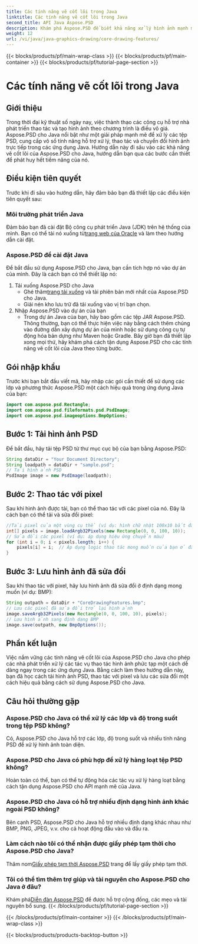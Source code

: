 ```yaml
---
title: Các tính năng vẽ cốt lõi trong Java
linktitle: Các tính năng vẽ cốt lõi trong Java
second_title: API Java Aspose.PSD
description: Khám phá Aspose.PSD để biết khả năng xử lý hình ảnh mạnh mẽ của Java. Tìm hiểu cách tải, thao tác và lưu hình ảnh PSD theo chương trình.
weight: 12
url: /vi/java/java-graphics-drawing/core-drawing-features/
---
```


{{< blocks/products/pf/main-wrap-class >}}
{{< blocks/products/pf/main-container >}}
{{< blocks/products/pf/tutorial-page-section >}}

# Các tính năng vẽ cốt lõi trong Java

## Giới thiệu
Trong thời đại kỹ thuật số ngày nay, việc thành thạo các công cụ hỗ trợ nhà phát triển thao tác và tạo hình ảnh theo chương trình là điều vô giá. Aspose.PSD cho Java nổi bật như một giải pháp mạnh mẽ để xử lý các tệp PSD, cung cấp vô số tính năng hỗ trợ xử lý, thao tác và chuyển đổi hình ảnh trực tiếp trong các ứng dụng Java. Hướng dẫn này đi sâu vào các khả năng vẽ cốt lõi của Aspose.PSD cho Java, hướng dẫn bạn qua các bước cần thiết để phát huy hết tiềm năng của nó.
## Điều kiện tiên quyết
Trước khi đi sâu vào hướng dẫn, hãy đảm bảo bạn đã thiết lập các điều kiện tiên quyết sau:
### Môi trường phát triển Java
 Đảm bảo bạn đã cài đặt Bộ công cụ phát triển Java (JDK) trên hệ thống của mình. Bạn có thể tải nó xuống từ[trang web của Oracle](https://www.oracle.com/java/technologies/javase-jdk11-downloads.html) và làm theo hướng dẫn cài đặt.
### Aspose.PSD để cài đặt Java
Để bắt đầu sử dụng Aspose.PSD cho Java, bạn cần tích hợp nó vào dự án của mình. Đây là cách bạn có thể thiết lập nó:
1. Tải xuống Aspose.PSD cho Java
   -  Ghé thăm[trang tải xuống](https://releases.aspose.com/psd/java/) và tải phiên bản mới nhất của Aspose.PSD cho Java.
   - Giải nén kho lưu trữ đã tải xuống vào vị trí bạn chọn.
2. Nhập Aspose.PSD vào dự án của bạn
   - Trong dự án Java của bạn, hãy bao gồm các tệp JAR Aspose.PSD. Thông thường, bạn có thể thực hiện việc này bằng cách thêm chúng vào đường dẫn xây dựng dự án của mình hoặc sử dụng công cụ tự động hóa bản dựng như Maven hoặc Gradle.
Bây giờ bạn đã thiết lập xong mọi thứ, hãy khám phá cách tận dụng Aspose.PSD cho các tính năng vẽ cốt lõi của Java theo từng bước.
## Gói nhập khẩu
Trước khi bạn bắt đầu viết mã, hãy nhập các gói cần thiết để sử dụng các lớp và phương thức Aspose.PSD một cách hiệu quả trong ứng dụng Java của bạn:
```java
import com.aspose.psd.Rectangle;
import com.aspose.psd.fileformats.psd.PsdImage;
import com.aspose.psd.imageoptions.BmpOptions;
```
## Bước 1: Tải hình ảnh PSD
Để bắt đầu, hãy tải tệp PSD từ thư mục cục bộ của bạn bằng Aspose.PSD:
```java
String dataDir = "Your Document Directory";
String loadpath = dataDir + "sample.psd";
// Tải hình ảnh PSD
PsdImage image = new PsdImage(loadpath);
```
## Bước 2: Thao tác với pixel
Sau khi hình ảnh được tải, bạn có thể thao tác với các pixel của nó. Đây là cách bạn có thể tải và sửa đổi pixel:
```java
//Tải pixel của một vùng cụ thể (ví dụ: hình chữ nhật 100x10 bắt đầu từ góc trên cùng bên trái)
int[] pixels = image.loadArgb32Pixels(new Rectangle(0, 0, 100, 10));
// Sửa đổi các pixel (ví dụ: áp dụng hiệu ứng chuyển màu)
for (int i = 0; i < pixels.length; i++) {
    pixels[i] = i;  // Áp dụng logic thao tác mong muốn của bạn ở đây
}
```
## Bước 3: Lưu hình ảnh đã sửa đổi
Sau khi thao tác với pixel, hãy lưu hình ảnh đã sửa đổi ở định dạng mong muốn (ví dụ: BMP):
```java
String outpath = dataDir + "CoreDrawingFeatures.bmp";
// Lưu các pixel đã sửa đổi trở lại hình ảnh
image.saveArgb32Pixels(new Rectangle(0, 0, 100, 10), pixels);
// Lưu hình ảnh sang định dạng BMP
image.save(outpath, new BmpOptions());
```

## Phần kết luận
Việc nắm vững các tính năng vẽ cốt lõi của Aspose.PSD cho Java cho phép các nhà phát triển xử lý các tác vụ thao tác hình ảnh phức tạp một cách dễ dàng ngay trong các ứng dụng Java. Bằng cách làm theo hướng dẫn này, bạn đã học cách tải hình ảnh PSD, thao tác với pixel và lưu các sửa đổi một cách hiệu quả bằng cách sử dụng Aspose.PSD cho Java.
## Câu hỏi thường gặp
### Aspose.PSD cho Java có thể xử lý các lớp và độ trong suốt trong tệp PSD không?
Có, Aspose.PSD cho Java hỗ trợ các lớp, độ trong suốt và nhiều tính năng PSD để xử lý hình ảnh toàn diện.
### Aspose.PSD cho Java có phù hợp để xử lý hàng loạt tệp PSD không?
Hoàn toàn có thể, bạn có thể tự động hóa các tác vụ xử lý hàng loạt bằng cách tận dụng Aspose.PSD cho API mạnh mẽ của Java.
### Aspose.PSD cho Java có hỗ trợ nhiều định dạng hình ảnh khác ngoài PSD không?
Bên cạnh PSD, Aspose.PSD cho Java hỗ trợ nhiều định dạng khác nhau như BMP, PNG, JPEG, v.v. cho cả hoạt động đầu vào và đầu ra.
### Làm cách nào tôi có thể nhận được giấy phép tạm thời cho Aspose.PSD cho Java?
 Thăm nom[Giấy phép tạm thời Aspose.PSD](https://purchase.aspose.com/temporary-license/) trang để lấy giấy phép tạm thời.
### Tôi có thể tìm thêm trợ giúp và tài nguyên cho Aspose.PSD cho Java ở đâu?
 Khám phá[Diễn đàn Aspose.PSD](https://forum.aspose.com/c/psd/34) để được hỗ trợ cộng đồng, các mẹo và tài nguyên bổ sung.
{{< /blocks/products/pf/tutorial-page-section >}}

{{< /blocks/products/pf/main-container >}}
{{< /blocks/products/pf/main-wrap-class >}}

{{< blocks/products/products-backtop-button >}}
